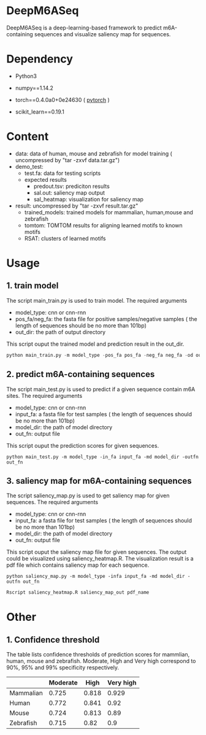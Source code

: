 # DeepM6ASeq

DeepM6ASeq is a deep-learning-based framework to predict m6A-containing sequences and visualize saliency map for sequences. 

# Dependency

- Python3

- numpy==1.14.2

- torch==0.4.0a0+0e24630  (  [pytorch](https://pytorch.org/)  )

- scikit_learn==0.19.1

  

# Content

- data: data of human, mouse and zebrafish for model training ( uncompressed by "tar -zxvf data.tar.gz")
- demo_test: 
  - test.fa: data for testing scripts
  - expected results
    - predout.tsv: prediciton results
    - sal.out: saliency map output
    - sal_heatmap: visualization for saliency map
- result: uncompressed by "tar -zxvf result.tar.gz"
  - trained_models: trained models for mammalian, human,mouse and zebrafish
  - tomtom: TOMTOM results for aligning learned motifs to known motifs
  - RSAT: clusters of learned motifs

# Usage

## 1. train model

The script main_train.py is used to train model. The required arguments

- model_type: cnn or cnn-rnn
- pos_fa/neg_fa: the fasta file for positive samples/negative samples ( the length of sequences should be no more than 101bp)
- out_dir: the path of output directory

This script ouput the trained model and prediction result in the out_dir. 

```python
python main_train.py -m model_type -pos_fa pos_fa -neg_fa neg_fa -od out_dir
```

## 2. predict m6A-containing sequences

The script main_test.py is used to predict if a given sequence contain m6A sites. The required arguments

- model_type: cnn or cnn-rnn
- input_fa: a fasta file for test samples ( the length of sequences should be no more than 101bp)
- model_dir: the path of model directory
- out_fn: output file 

This script ouput the prediction scores for given sequences. 

```
python main_test.py -m model_type -in_fa input_fa -md model_dir -outfn out_fn
```



## 3. saliency map for m6A-containing sequences 

The script saliency_map.py is used to get saliency map for given sequences. The required arguments

- model_type: cnn or cnn-rnn
- input_fa: a fasta file for test samples ( the length of sequences should be no more than 101bp)
- model_dir: the path of model directory
- out_fn: output file 

This script ouput the saliency map file for given sequences. The output could be visualized using saliency_heatmap.R. The visualization result is a pdf file which contains saliency map for each sequence.

```
python saliency_map.py -m model_type -infa input_fa -md model_dir -outfn out_fn
```

```R
Rscript saliency_heatmap.R saliency_map_out pdf_name
```
# Other

## 1. Confidence threshold

The table lists confidence thresholds of prediction scores for mammlian, human, mouse and zebrafish. Moderate, High and Very high correspond to 90%, 95% and 99% specificity respectively.

|           | Moderate | High  | Very high |
| --------- | -------- | ----- | --------- |
| Mammalian | 0.725    | 0.818 | 0.929     |
| Human     | 0.772    | 0.841 | 0.92      |
| Mouse     | 0.724    | 0.813 | 0.89      |
| Zebrafish | 0.715    | 0.82  | 0.9       |



